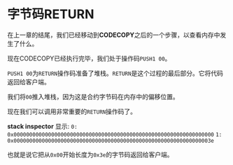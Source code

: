 # 字节码RETURN

在上一章的结尾，我们已经移动到**CODECOPY**之后的一个步骤，以查看内存中发生了什么。

现在CODECOPY已经执行完毕，我们处于操作码`PUSH1 00`。

`PUSH1 00`为`RETURN`操作码准备了堆栈。`RETURN`是这个过程的最后部分。它将代码返回给客户端。

我们将`00`推入堆栈，因为这是合约字节码在内存中的偏移位置。

现在我们可以调用非常重要的`RETURN`操作码了。

**stack inspector** 显示:
`0: 0x0000000000000000000000000000000000000000000000000000000000000000`
`1: 0x000000000000000000000000000000000000000000000000000000000000003e`

也就是说它把从`0x00`开始长度为`0x3e`的字节码返回给客户端。